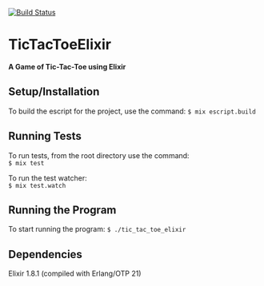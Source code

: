 [![Build Status](https://travis-ci.org/jchung722/tic_tac_toe_elixir.svg?branch=master)](https://travis-ci.org/jchung722/tic_tac_toe_elixir)
# TicTacToeElixir 

**A Game of Tic-Tac-Toe using Elixir**

## Setup/Installation
To build the escript for the project, use the command:
```$ mix escript.build```

## Running Tests
To run tests, from the root directory use the command:  
```$ mix test```

To run the test watcher:  
```$ mix test.watch```

## Running the Program
To start running the program:
```$ ./tic_tac_toe_elixir```

## Dependencies
Elixir 1.8.1 (compiled with Erlang/OTP 21)